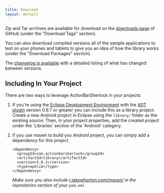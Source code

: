 ```yaml
---
title: Download
layout: default
---
```



Zip and Tar archives are available for download on the [downloads page][1] of
GitHub (under the "Download Tags" section).

You can also download compiled versions all of the sample applications to test
on your phones and tablets to give you an idea of how the library works (under
the "Download Packages" section).

The [changelog is available][2] with a detailed listing of what has changed
between versions.


Including In Your Project
-------------------------

There are two ways to leverage ActionBarSherlock in your projects:

 1. If you're using the [Eclipse Development Environment][3] with the [ADT
    plugin][4] version 0.9.7 or greater you can include this as a library
    project. Create a new Android project in Eclipse using the `library/` folder
    as the existing source. Then, in your project properties, add the created
    project under the 'Libraries' section of the 'Android' category.
 2. If you use maven to build you Android project, you can simply add a
    dependency for this project.
    
        <dependency>
          <groupId>com.actionbarsherlock</groupId>
          <artifactId>library</artifactId>
          <version>3.0.1</version>
          <type>apklib</type>
        </dependency>
    
    *Make sure you also include [r.jakewharton.com/maven/][5] in the repositories
    section of your `pom.xml`.*




 [1]: https://github.com/JakeWharton/ActionBarSherlock/downloads
 [2]: https://github.com/JakeWharton/ActionBarSherlock/blob/master/CHANGELOG.md#readme
 [3]: http://www.eclipse.org
 [4]: http://developer.android.com/sdk/eclipse-adt.html
 [5]: http://r.jakewharton.com/maven/
